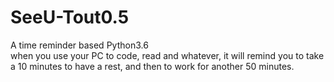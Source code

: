 # SeeU-Tout0.5
A time reminder based Python3.6<br />
when you use your PC to code, read and whatever, it will remind you to take a 10 minutes to have a rest, and then to work for another 50 minutes.  
